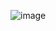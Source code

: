![image](https://user-images.githubusercontent.com/58977347/136556456-07c4164d-9185-408a-8d14-bd0daffced8d.png)
